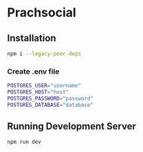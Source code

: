 # Prachsocial

## Installation
```bash
npm i --legacy-peer-deps
```

### Create .env file
```bash
POSTGRES_USER="username"
POSTGRES_HOST="host"
POSTGRES_PASSWORD="password"
POSTGRES_DATABASE="database"
```

## Running Development Server
```bash
npm run dev 
```